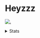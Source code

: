 # Heyzzz  

[![.](https://skillicons.dev/icons?i=ts,nextjs,nestjs,mongodb)](https://skillicons.dev)  

<details>
<summary>Stats</summary
<!--START_SECTION:waka-->

```txt
TypeScript                 18 hrs 14 mins  ████████████████▓░░░░░░░░   66.07 %
CSS                        3 hrs 36 mins   ███▒░░░░░░░░░░░░░░░░░░░░░   13.09 %
JSON                       1 hr 19 mins    █▒░░░░░░░░░░░░░░░░░░░░░░░   04.80 %
NSIS                       1 hr 11 mins    █░░░░░░░░░░░░░░░░░░░░░░░░   04.30 %
JavaScript                 50 mins         ▓░░░░░░░░░░░░░░░░░░░░░░░░   03.07 %
```

<!--END_SECTION:waka-->
</details>
